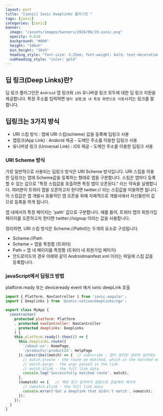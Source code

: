 ```yaml
---
layout: post
title: "[ionic] Ionic Deeplinks 플러그인 "
tags: [ionic]
categories: [ionic]
banner:
  image: "/assets/images/banners/2024/06/19-ionic.png"
  opacity: 0.618
  background: "#000"
  height: "100vh"
  min_height: "38vh"
  heading_style: "font-size: 3.25em; font-weight: bold; text-decoration: underline"
  subheading_style: "color: gold"
---
```



## 딥 링크(Deep Links)란?

딥 링크 플러그인은 `Android` 앱 링크와 `iOS` 유니버셜 링크 모두에 대한 딥 링크 지원을 제공합니다.
특정 주소를 입력하면 `앱이 실행`,`앱 내 특정 화면으로 이동`시키는 링크를 말합니다.
 

## 딥링크는 3가지 방식
- URI 스킴 방식 : 앱에 URI 스킴(scheme) 값을 등록해 딥링크 사용
- 앱링크(App Link) : Andorid 제공 - 도메인 주소를 이용한 딥링크 사용
- 유니버셩 링크 (Universal Link) : iOS 제공 - 도메인 주소를 이용한 딥링크 사용 


### URI Scheme 방식 

가장 일반적으로 사용되는 딥링크 방식은 URI Scheme 방식입니다.
URI 스킴을 이용한 딥링크는 앱에 Scheme값을 등록하는 형태로 앱을 구분합니다. 스킴은 앱마다 등록할 수 있는 값으로 "특정 스킴값을 호출하면 특정 앱이 오픈된다." 라는 약속을 실행합니다. 여러분이 트위터 앱을 오픈하고자 한다면 twitter:// 라는 스킴값을 이용하면 됩니다. 이 스킴값은 앱 개발시 효율적인 앱 오픈을 위해 자체적으로 개발사에서 자신들만의 값으로 등록을 하게 됩니다.

앱 내에서의 특정 페이지는 'path' 값으로 구분합니다. 예를 들어, 트위터 앱의 회원가입 페이지를 오픈하고자 한다면 twitter://signup 이라는 값을 사용합니다.

정리하면, URI 스킴 방식은 Scheme://Path라는 두개의 요소로 구성됩니다.

- Scheme://Path
- Scheme = 앱을 특정함 (트위터)
- Path = 앱 내 페이지를 특정함 (트위터 내 회원가입 페이지)
- 안드로이드의 경우 아래와 같이 Androidmanifest.xml 이라는 파일에 스킴 값을 등록합니다.




### javaScript에서 딥링크 방법

platform.ready 또는 deviceready event 에서 ionic deepLink 호출 
```javascript
import { Platform, NavController } from 'ionic-angular';
import { Deeplinks } from '@ionic-native/deeplinks/ngx';

export class MyApp {
  constructor(
    protected platform: Platform
    , protected navController: NavController
    , protected deeplinks: Deeplinks
    ) {
    this.platform.ready().then(() => {
      this.deeplinks.route({
        '/about-us': HomePage,
        '/products/:productId': HelpPage
      }).subscribe((match) => {  // subscribe : 앱이 정의된 경로와 일치하는 딥 링크를 처리하는 곳, 딥 링크가 경로 중 하나 일치하면 첫 번째 함수 내부의 코드가 실행됩니다.
        // match.$route - the route we matched, which is the matched entry from the arguments to route()
        // match.$args - the args passed in the link
        // match.$link - the full link data
        console.log('Successfully matched route', match);
      },
      (nomatch) => {   // 해당 링크 일치하지 않음으로 콘솔에러 메시지 
        // nomatch.$link - the full link data
        console.error('Got a deeplink that didn\'t match', nomatch);
      });
    });
  }
}
```





